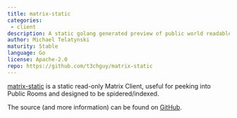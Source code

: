 ```yaml
---
title: matrix-static
categories:
 - client
description: A static golang generated preview of public world readable Matrix rooms
author: Michael Telatynski
maturity: Stable
language: Go
license: Apache-2.0
repo: https://github.com/t3chguy/matrix-static
---
```


[matrix-static](https://view.matrix.org) is a static read-only Matrix Client, useful for peeking into Public Rooms and designed to be spidered/indexed.

The source (and more information) can be found on [GitHub](https://github.com/t3chguy/matrix-static).



